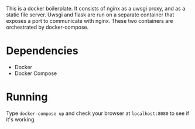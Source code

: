 This is a docker boilerplate. It consists of nginx as a uwsgi proxy, and as a static file server. Uwsgi and flask are run on a separate container that exposes a port to communicate with nginx. These two containers are orchestrated by docker-compose.

# Dependencies
* Docker
* Docker Compose

# Running
Type `docker-compose up` and check your browser at `localhost:8080` to see if it's working.
